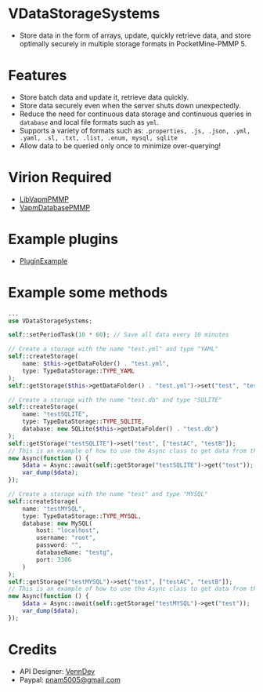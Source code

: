 # VDataStorageSystems
- Store data in the form of arrays, update, quickly retrieve data, and store optimally securely in multiple storage formats in PocketMine-PMMP 5.

# Features
- Store batch data and update it, retrieve data quickly.
- Store data securely even when the server shuts down unexpectedly.
- Reduce the need for continuous data storage and continuous queries in `database` and local file formats such as `yml`.
- Supports a variety of formats such as: `.properties, .js, .json, .yml, .yaml, .sl, .txt, .list, .enum, mysql, sqlite`
- Allow data to be queried only once to minimize over-querying!

# Virion Required
- [LibVapmPMMP](https://github.com/VennDev/LibVapmPMMP)
- [VapmDatabasePMMP](https://github.com/VennDev/VapmDatabasePMMP)

# Example plugins
- [PluginExample](https://github.com/VennDev/TestVDataStorageSystems)

# Example some methods
```php
...
use VDataStorageSystems;

self::setPeriodTask(10 * 60); // Save all data every 10 minutes

// Create a storage with the name "test.yml" and type "YAML"
self::createStorage(
    name: $this->getDataFolder() . "test.yml",
    type: TypeDataStorage::TYPE_YAML
);
self::getStorage($this->getDataFolder() . "test.yml")->set("test", "test");

// Create a storage with the name "test.db" and type "SQLITE"
self::createStorage(
    name: "testSQLITE",
    type: TypeDataStorage::TYPE_SQLITE,
    database: new SQLite($this->getDataFolder() . "test.db")
);
self::getStorage("testSQLITE")->set("test", ["testAC", "testB"]);
// This is an example of how to use the Async class to get data from the database
new Async(function () {
    $data = Async::await(self::getStorage("testSQLITE")->get("test"));
    var_dump($data);
});

// Create a storage with the name "test" and type "MYSQL"
self::createStorage(
    name: "testMYSQL",
    type: TypeDataStorage::TYPE_MYSQL,
    database: new MySQL(
        host: "localhost",
        username: "root",
        password: "",
        databaseName: "testg",
        port: 3306
    )
);
self::getStorage("testMYSQL")->set("test", ["testAC", "testB"]);
// This is an example of how to use the Async class to get data from the database
new Async(function () {
    $data = Async::await(self::getStorage("testMYSQL")->get("test"));
    var_dump($data);
});
```

# Credits
- API Designer: [VennDev](https://github.com/VennDev)
- Paypal: pnam5005@gmail.com
